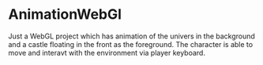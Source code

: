 # AnimationWebGl

Just a WebGL project which has animation of the univers in the background and a castle floating in the front as the foreground. The character is able to move and interavt with the environment via player keyboard.
